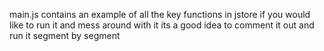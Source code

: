 main.js contains an example of all the key functions in jstore 
if you would like to run it and mess around with it its a good idea to comment it out and run it segment by segment